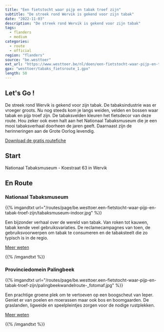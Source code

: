 ```yaml
---
title: "Een fietstocht waar pijp en tabak troef zijn"
subtitle: "De streek rond Wervik is gekend voor zijn tabak"
date: "2022-11-03"
description: "De streek rond Wervik is gekend voor zijn tabak" 
tags:
  - flanders
  - medium
categories: 
  - route
  - official
region: "flanders"
source: "be.westtoer"
ext_url: "https://www.westtoer.be/nl/doen/een-fietstocht-waar-pijp-en-tabak-troef-zijn"
gpx: "westtoer/tabaks_fietsroute_1.gpx"
length: 50
---
```


## Let's Go !

De streek rond Wervik is gekend voor zijn tabak. De tabaksindustrie was er vroeger groots. Nu nog steeds kom je langs weiden, velden en bossen waar tabak en pijp troef zijn. De tabaksvelden kleuren het fietsdecor van deze route. Hou zeker ook even halt aan het Nationaal Tabaksmuseum die je een mooi tabaksverhaal doorheen de jaren geeft. Daarnaast zijn de herinneringen aan de Grote Oorlog levendig.

[Download de gratis routefiche](https://www.westtoer.be/sites/westtoer_2015/files/westtoer/doen/tabaksfietsroutefiche.pdf)

## Start 

Nationaal Tabaksmuseum - Koestraat 63 in Wervik 

## En Route

### Nationaal Tabaksmuseum

{{% imgandtxt url="/routes/page/be.westtoer.een-fietstocht-waar-pijp-en-tabak-troef-zijn/tabaksmuseum-indoor.jpg" %}}

Een bijzonder verhaal over de wereld van tabak. Van roken tot kauwen, tabak kende veel gebruiksvariaties. De reclamecampagnes van toen, de gebruiksvoorwerpen om tabak te consumeren en de tabaksteelt die zo typisch is in de regio. 

[Meer weten](https://www.westtoer.be/nl/doen/nationaal-tabaksmuseum)

{{% /imgandtxt %}}

### Provinciedomein Palingbeek

{{% imgandtxt url="/routes/page/be.westtoer.een-fietstocht-waar-pijp-en-tabak-troef-zijn/palingbeekwandelroute-_fotomaf.jpg" %}}

Een prachtige groene plek om te vertoeven op een boogscheut van Ieper. Geniet er van poelen en moerassen maar ook bos en boomgaarden. De graslanden, ligweide en speelpleintjes zorgen voor de nodige rustplekken.

[Meer weten](https://www.westtoer.be/nl/doen/provinciedomein-de-palingbeek)

{{% /imgandtxt %}}
